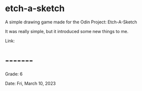 # etch-a-sketch

A simple drawing game made for the Odin Project: Etch-A-Sketch

It was really simple, but it introduced some new things to me.

Link:

# -------

Grade: 6

Date: Fri, March 10, 2023

